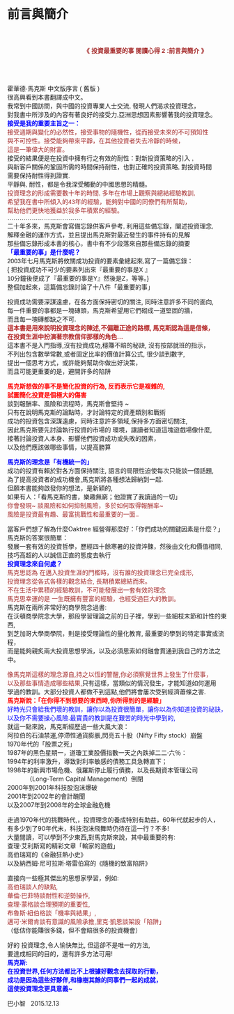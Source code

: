 # 前言與簡介


<div class="entry-content" itemprop="text">
			<div style="text-align: center">
<img alt="" src="http://smart0806tw.statementdog.com/wp-content/uploads/yam/1566ae003c8281.jpg" style="border-left-width: 0px; border-right-width: 0px; border-bottom-width: 0px; margin: 0.7em 0px; border-top-width: 0px"></div>
<p><strong style="font-size: 14px; font-family: arial, helvetica, sans-serif; line-height: 27px"><span style="color: rgb(165,42,42)">&nbsp; &nbsp; &nbsp; &nbsp; &nbsp; &nbsp; &nbsp; &nbsp; &nbsp; &nbsp; &nbsp; &nbsp; &nbsp; &nbsp; &nbsp; &nbsp; &nbsp; &nbsp; &nbsp; &nbsp; &nbsp; &nbsp; &nbsp;《 投資最重要的事 閱讀心得 2 :前言與簡介 》</span></strong></p>
<div style="text-align: center">
&nbsp;</div>
<p><span id="more-34"></span><br>
<span style="font-size: 14px"><span style="font-family: arial, helvetica, sans-serif"><span>霍華德·馬克斯 中文版序言 ( 舊版 )</span><br>
<span>很高興看到本書翻譯成中文。</span><br>
<span>我常到中國訪問，與中國的投資專業人士交流, 發現人們渴求投資理念，<br>
對我書中所涉及的內容有著良好的接受力,亞洲思想因素影響著我的投資理念。</span><br>
<strong><span style="color: #0000ff"><span>接受是我的重要主旨之一：</span></span></strong><br>
<span style="color: #a52a2a"><span>接受週期與變化的必然性，接受事物的隨機性，從而接受未來的不可預知性<br>
與不可控性。</span><span>接受能夠帶來平靜，在其他投資者失去冷靜的時候，<br>
這是一筆偉大的財富。</span></span><br>
<span>接受的結果便是在投資中擁有行之有效的耐性：</span><span>對新投資策略的引入 ,<br>
與新客戶關係的鞏固所需的時間保持耐性，</span><span>也對正確的投資策略, 對投資時間<br>
需要保持耐性得到證實.</span><br>
<span>平靜與, 耐性，都是令我深受觸動的中國思想的精髓。</span><br>
<span style="color:#a52a2a;">投資理念的形成需要數十年的時間, 多年在市場上觀察與總結經驗教訓,<br>
希望我在書中所傾入的43年的經驗，能夠對中國的同僚們有所幫助，<br>
幫助他們更快地獲益於我多年積累的經驗。</span><br>
<span>……………………………….</span><br>
二十年多來，馬克斯會寫備忘錄供客戶參考, 利用這些備忘錄，闡述投資理念,<br>
解釋金融的運作方式，並且提出馬克斯對最近發生的事件持有的見解<br>
那些備忘錄形成本書的核心，書中有不少段落來自那些備忘錄的摘要<br>
<strong><span style="color: #0000ff">「最重要的事」是什麼呢？</span></strong><br>
2003年七月馬克斯將攸關成功投資的要素彙總起來,寫了一篇備忘錄：<br>
{ 把投資成功不可少的要素列出來『最重要的事是X 』<br>
10分鐘後便成了『最重要的事是Y』然後是Z，等等。}<br>
整個加起來，這篇備忘錄討論了十八件「最重要的事」</span></span></p>
<p>投資成功需要深謀遠慮，在各方面保持密切的關注, 同時注意許多不同的面向,<br>
每一件重要的事都是一塊磚頭，馬克斯希望用它們砌成一道堅固的牆，<br>
而且每一塊磚都缺之不可.<br>
<strong><span style="color: #b22222">這本書是用來說明投資理念的陳述,不偏離正途的路標, 馬克斯認為這是信條，<br>
在投資生涯中扮演著宗教信仰那樣的角色…</span></strong><br>
這本書不是入門指導,沒有投資成功,穩賺不賠的秘訣, 沒有按部就班的指示，<br>
不列出包含數學常數,或者固定比率的價值計算公式, 很少談到數字,<br>
提出一個思考方式，或許能夠幫助你做出好決策，<br>
而且可能更重要的是，避開許多的陷阱</p>
<p><strong><span style="color: #ff0000">馬克斯想做的事不是簡化投資的行為, 反而表示它是複雜的,<br>
試圖簡化投資是個極大的傷害</span></strong><br>
談到報酬率、風險和流程時，馬克斯會堅持 ~<br>
只有在說明馬克斯的論點時，才討論特定的資產類別和戰術<br>
成功的投資包含深謀遠慮，同時注意許多領域,保持多方面密切關注,<br>
因此馬克斯要先討論執行投資的市場的 環境，讓讀者知道這塊遊戲場像什麼,<br>
接著討論投資人本身、影響他們投資成功或失敗的因素，<br>
以及他們應該做哪些事情，以提高勝算</p>
<p><strong><span style="color: #0000ff">馬克斯的理念是「有機統一的」</span></strong><br>
<span><span>成功的投資有賴於對各方面保持關注, 語言的局限性迫使每次只能談一個話題,<br>
為了提高投資者的成功機會,馬克斯將各種想法歸納到一起.</span></span><br>
但願本書能夠啟發你的想法，是新穎的,<br>
如果有人：「看馬克斯的書，樂趣無窮；他證實了我讀過的一切」<br>
<span style="color: #a52a2a">你會發現~ 談風險和如何抑制風險，多於如何取得報酬率~<br>
風險是投資最有趣、最富挑戰性和最重要的一面..</span></p>
<p>當客戶們想了解為什麼Oaktree 經營得那麼好：「你們成功的關鍵因素是什麼？」<br>
馬克斯的答案很簡單：<br>
發展一套有效的投資哲學，歷經四十餘寒暑的投資淬鍊，然後由文化和價值相同,<br>
技巧高超的人以誠信正直的態度去執行<br>
<strong><span style="color: #0000ff">投資理念來自何處？</span></strong><br>
<span style="color: #a52a2a"><span>馬克思認為 在邁入投資生涯的門檻時，沒有誰的投資理念已完全成形,<br>
投資理念從各式各樣的觀念結合, 長期積累總結而來。</span><br>
不在生活中累積的經驗教訓，不可能發展出一套有效的理念</span><br>
<span style="color: #a52a2a">馬克思幸運的是 一生既擁有豐富的經驗，也經受過巨大的教訓。</span><br>
馬克斯在兩所非常好的商學院念過書:<br>
在沃頓商學院念大學，那段學習理論之前的日子裡，學到一些細枝末節和計性的東西,<br>
到芝加哥大學商學院，則是接受理論性的量化教育, 最重要的學到的特定事實或流程，<br>
而是能夠親炙兩大投資思想學派，以及必須思索如何融會貫通到我自己的方法之中。</p>
<p><span style="color: #a52a2a">像馬克斯這樣的理念源自,持之以恆的警醒,你必須察覺世界上發生了什麼事，<br>
以及那些事情造成哪些結果,</span>只有這樣，當類似的情況發生，才能知道如何運用<br>
學過的教訓。大部分投資人都做不到這點,他們將會屢次受到經濟蕭條之害.<br>
<strong><span style="color: #ff0000">馬克斯說：「在你得不到想要的東西時,你所得到的是經驗」</span></strong><br>
<span style="color: #0000ff">好時光只會給我們壞的教訓，讓你以為投資很簡單，讓你以為你知道投資的祕訣，<br>
以及你不需要操心風險.最寶貴的教訓是在艱苦的時光中學到的,</span><br>
就這一點來說，馬克斯經歷過一些大風大浪：<br>
阿拉伯的石油禁運,停滯性通貨膨脹,閃亮五十股（Nifty Fifty stock）崩盤<br>
1970年代的「股票之死」<br>
1987年的黑色星期一，道瓊工業股價指數一天之內跌掉二二‧六％：<br>
1994年的利率激升，導致對利率敏感的債務工具急轉直下；<br>
1998年的新興市場危機、俄羅斯停止履行債務，以及長期資本管理公司<br>
&nbsp;&nbsp;&nbsp;&nbsp;&nbsp;&nbsp;&nbsp;&nbsp;&nbsp;&nbsp; （Long-Term Capital Management）倒閉<br>
2000年到2001年科技股泡沫爆破<br>
2001年到2002年的會計醜聞<br>
以及2007年到2008年的全球金融危機</p>
<p>走過1970年代的挑戰時代,，投資理念的養成特別有助益，60年代就起步的人，<br>
有多少到了90年代末，科技泡沫飛舞時仍待在這一行？不多!<br>
大量閱讀，可以學到不少東西,對馬克斯來說，其中最重要的有:<br>
查理‧艾利斯寫的精彩文章「輸家的遊戲」<br>
高伯瑞寫的《金融狂熱小史》<br>
以及納西姆‧尼可拉斯‧塔雷伯寫的《隨機的致富陷阱》</p>
<p>直接向一些極其傑出的思想家學習，例如:<br>
<span style="color: #a52a2a">高伯瑞談人的缺點,<br>
華倫‧巴菲特談耐性和逆勢操作,<br>
查理‧蒙格談合理預期的重要性,<br>
布魯斯‧紐伯格談「機率與結果」,<br>
邁可‧米爾肯談有意識的風險承擔,里克‧凱恩談架設「陷阱」</span><br>
（低估你能賺很多錢，但不會賠很多的投資機會）</p>
<p>好的 投資理念,令人愉快無比, 但這卻不是唯一的方法,<br>
要達成相同的目的，還有許多方法可用!<br>
<strong><span style="color: #0000ff">馬克斯:<br>
在投資世界,任何方法都比不上根據好觀念去採取的行動，<br>
成功是因為這些好夥伴,和橡樹其餘的同事們一起的成就，<br>
這使投資理念更具意義~</span></strong></p>
<p>
巴小智 &nbsp; 2015.12.13</p>
<p></p>
					</div>